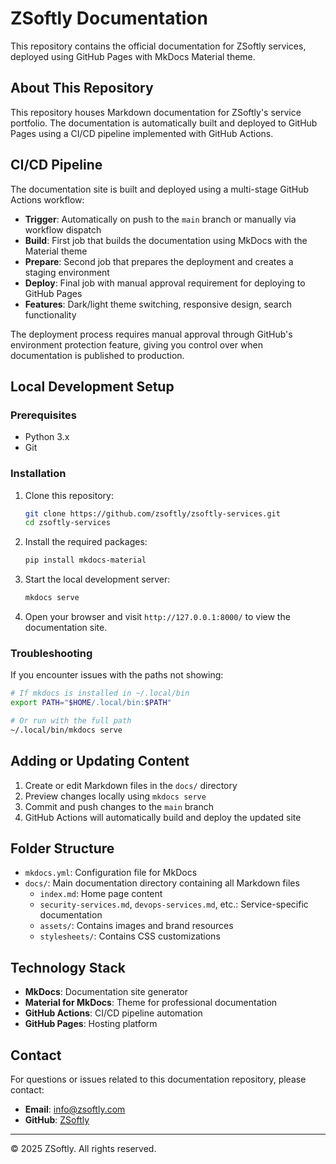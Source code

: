# ZSoftly Documentation

This repository contains the official documentation for ZSoftly services, deployed using GitHub Pages with MkDocs Material theme.

## About This Repository

This repository houses Markdown documentation for ZSoftly's service portfolio. The documentation is automatically built and deployed to GitHub Pages using a CI/CD pipeline implemented with GitHub Actions.

## CI/CD Pipeline

The documentation site is built and deployed using a multi-stage GitHub Actions workflow:

- **Trigger**: Automatically on push to the `main` branch or manually via workflow dispatch
- **Build**: First job that builds the documentation using MkDocs with the Material theme
- **Prepare**: Second job that prepares the deployment and creates a staging environment
- **Deploy**: Final job with manual approval requirement for deploying to GitHub Pages
- **Features**: Dark/light theme switching, responsive design, search functionality

The deployment process requires manual approval through GitHub's environment protection feature, giving you control over when documentation is published to production.

## Local Development Setup

### Prerequisites

- Python 3.x
- Git

### Installation

1. Clone this repository:
   ```bash
   git clone https://github.com/zsoftly/zsoftly-services.git
   cd zsoftly-services
   ```

2. Install the required packages:
   ```bash
   pip install mkdocs-material
   ```

3. Start the local development server:
   ```bash
   mkdocs serve
   ```

4. Open your browser and visit `http://127.0.0.1:8000/` to view the documentation site.

### Troubleshooting

If you encounter issues with the paths not showing:

```bash
# If mkdocs is installed in ~/.local/bin
export PATH="$HOME/.local/bin:$PATH"

# Or run with the full path
~/.local/bin/mkdocs serve
```

## Adding or Updating Content

1. Create or edit Markdown files in the `docs/` directory
2. Preview changes locally using `mkdocs serve`
3. Commit and push changes to the `main` branch
4. GitHub Actions will automatically build and deploy the updated site

## Folder Structure

- `mkdocs.yml`: Configuration file for MkDocs
- `docs/`: Main documentation directory containing all Markdown files
  - `index.md`: Home page content
  - `security-services.md`, `devops-services.md`, etc.: Service-specific documentation
  - `assets/`: Contains images and brand resources
  - `stylesheets/`: Contains CSS customizations

## Technology Stack

- **MkDocs**: Documentation site generator
- **Material for MkDocs**: Theme for professional documentation
- **GitHub Actions**: CI/CD pipeline automation
- **GitHub Pages**: Hosting platform

## Contact

For questions or issues related to this documentation repository, please contact:

- **Email**: info@zsoftly.com
- **GitHub**: [ZSoftly](https://github.com/zsoftly)

---

© 2025 ZSoftly. All rights reserved.